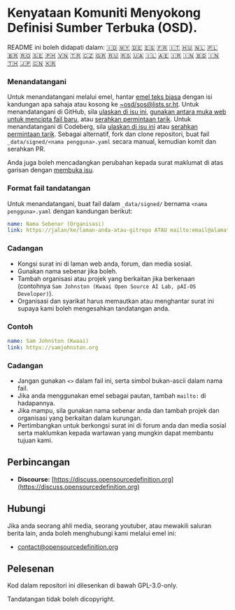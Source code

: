 # Kenyataan Komuniti Menyokong Definisi Sumber Terbuka (OSD).

README ini boleh didapati dalam:
[🇮🇩](README_ID.md)
[🇲🇾](README_MS.md)
[🇩🇪](README_DE.md)
[🇪🇸](README_ES.md)
[🇫🇷](README_FR.md)
[🇮🇹](README_IT.md)
[🇭🇺](README_HU.md)
[🇳🇱](README_NL.md)
[🇵🇱](README_PL.md)
[🇧🇷](README_PT-BR.md)
[🇷🇴](README_RO.md)
[🇸🇪](README_SV.md)
[🇵🇭](README_TL.md)
[🇻🇳](README_VI.md)
[🇹🇷](README_TR.md)
[🇨🇿](README_CS.md)
[🇬🇷](README_EL.md)
[🇷🇺](README_RU.md)
[🇷🇸](README_SR.md)
[🇺🇦](README_UK.md)
[🇮🇱](README_HE.md)
[🇦🇪](README_AR.md)
[🇮🇷](README_FA.md)
[🇮🇳](README_HI.md)
[🇧🇩](README_BN.md)
[🇮🇳](README_TA.md)
[🇹🇭](README_TH.md)
[🇯🇵](README_JA.md)
[🇨🇳](README_ZH-CN.md)
[🇰🇷](README_KO.md)

### Menandatangani

Untuk menandatangani melalui emel, hantar [emel teks biasa](https://useplaintext.email/) dengan isi kandungan apa sahaja atau kosong ke [~osd/sos@lists.sr.ht](mailto:~osd/sos@lists.sr.ht).
Untuk menandatangani di GitHub, sila [ulaskan di isu ini](https://github.com/OpenSourceDefinition/SaveOpenSource/issues/1), [gunakan antara muka web untuk mencipta fail baru](https://github.com/OpenSourceDefinition/SaveOpenSource/new/master/_data/signed), atau [serahkan permintaan tarik](https://github.com/OpenSourceDefinition/SaveOpenSource/pulls).
Untuk menandatangani di Codeberg, sila [ulaskan di isu ini](https://codeberg.org/osd/sos/issues/1) atau [serahkan permintaan tarik](https://codeberg.org/osd/sos/pulls).
Sebagai alternatif, fork dan clone repositori, buat fail `_data/signed/<nama pengguna>.yaml` secara manual, kemudian komit dan serahkan PR.

Anda juga boleh mencadangkan perubahan kepada surat maklumat di atas garisan dengan [membuka isu](https://codeberg.org/osd/sos/issues).

### Format fail tandatangan

Untuk menandatangani, buat fail dalam `_data/signed/` bernama `<nama pengguna>.yaml` dengan kandungan berikut:

```yaml
name: Nama Sebenar (Organisasi)
link: https://jalan/ke/laman-anda-atau-gitrepo ATAU mailto:email@alamat.nul
```

### Cadangan
- Kongsi surat ini di laman web anda, forum, dan media sosial.
- Gunakan nama sebenar jika boleh.
- Tambah organisasi atau projek yang berkaitan jika berkenaan (contohnya `Sam Johnston (Kwaai Open Source AI Lab, pAI-OS Developer)`).
- Organisasi dan syarikat harus memautkan atau menghantar surat ini supaya kami boleh mengesahkan tandatangan anda.

### Contoh

```yaml
name: Sam Johnston (Kwaai)
link: https://samjohnston.org
```

### Cadangan

- Jangan gunakan `<>` dalam fail ini, serta simbol bukan-ascii dalam nama fail.
- Jika anda menggunakan emel sebagai pautan, tambah `mailto:` di hadapannya.
- Jika mampu, sila gunakan nama sebenar anda dan tambah projek dan organisasi yang berkaitan dalam kurungan.
- Pertimbangkan untuk berkongsi surat ini di forum anda dan media sosial serta maklumkan kepada wartawan yang mungkin dapat membantu tujuan kami.

## Perbincangan

- **Discourse:** [https://discuss.opensourcedefinition.org](https://discuss.opensourcedefinition.org)

## Hubungi
Jika anda seorang ahli media, seorang youtuber, atau mewakili saluran berita lain, anda boleh menghubungi kami melalui emel ini:
- [contact@opensourcedefinition.org](mailto:contact@opensourcedefinition.org)

## Pelesenan
Kod dalam repositori ini dilesenkan di bawah GPL-3.0-only.

Tandatangan tidak boleh dicopyright.